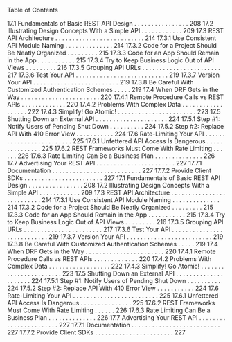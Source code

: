 Table of Contents

17.1 Fundamentals of Basic REST API Design . . . . . . . . . . . . . . . . 208
17.2 Illustrating Design Concepts With a Simple API . . . . . . . . . . . . 209
17.3 REST API Architecture . . . . . . . . . . . . . . . . . . . . . . . . . . 214
17.3.1 Use Consistent API Module Naming . . . . . . . . . . . . . . 214
17.3.2 Code for a Project Should Be Neatly Organized . . . . . . . . . 215
17.3.3 Code for an App Should Remain in the App . . . . . . . . . . . 215
17.3.4 Try to Keep Business Logic Out of API Views . . . . . . . . . 216
17.3.5 Grouping API URLs . . . . . . . . . . . . . . . . . . . . . . . 217
17.3.6 Test Your API . . . . . . . . . . . . . . . . . . . . . . . . . . . 219
17.3.7 Version Your API . . . . . . . . . . . . . . . . . . . . . . . . . 219
17.3.8 Be Careful With Customized Authentication Schemes . . . . . 219
17.4 When DRF Gets in the Way . . . . . . . . . . . . . . . . . . . . . . . 220
17.4.1 Remote Procedure Calls vs REST APIs . . . . . . . . . . . . . 220
17.4.2 Problems With Complex Data . . . . . . . . . . . . . . . . . . 222
17.4.3 Simplify! Go Atomic! . . . . . . . . . . . . . . . . . . . . . . . 223
17.5 Shutting Down an External API . . . . . . . . . . . . . . . . . . . . . 224
17.5.1 Step #1: Notify Users of Pending Shut Down . . . . . . . . . . 224
17.5.2 Step #2: Replace API With 410 Error View . . . . . . . . . . . 224
17.6 Rate-Limiting Your API . . . . . . . . . . . . . . . . . . . . . . . . . 225
17.6.1 Unfettered API Access Is Dangerous . . . . . . . . . . . . . . . 225
17.6.2 REST Frameworks Must Come With Rate Limiting . . . . . . 226
17.6.3 Rate Limiting Can Be a Business Plan . . . . . . . . . . . . . . 226
17.7 Advertising Your REST API . . . . . . . . . . . . . . . . . . . . . . . 227
17.7.1 Documentation . . . . . . . . . . . . . . . . . . . . . . . . . . 227
17.7.2 Provide Client SDKs . . . . . . . . . . . . . . . . . . . . . . . 227
17.1 Fundamentals of Basic REST API Design . . . . . . . . . . . . . . . . 208
17.2 Illustrating Design Concepts With a Simple API . . . . . . . . . . . . 209
17.3 REST API Architecture . . . . . . . . . . . . . . . . . . . . . . . . . . 214
17.3.1 Use Consistent API Module Naming . . . . . . . . . . . . . . 214
17.3.2 Code for a Project Should Be Neatly Organized . . . . . . . . . 215
17.3.3 Code for an App Should Remain in the App . . . . . . . . . . . 215
17.3.4 Try to Keep Business Logic Out of API Views . . . . . . . . . 216
17.3.5 Grouping API URLs . . . . . . . . . . . . . . . . . . . . . . . 217
17.3.6 Test Your API . . . . . . . . . . . . . . . . . . . . . . . . . . . 219
17.3.7 Version Your API . . . . . . . . . . . . . . . . . . . . . . . . . 219
17.3.8 Be Careful With Customized Authentication Schemes . . . . . 219
17.4 When DRF Gets in the Way . . . . . . . . . . . . . . . . . . . . . . . 220
17.4.1 Remote Procedure Calls vs REST APIs . . . . . . . . . . . . . 220
17.4.2 Problems With Complex Data . . . . . . . . . . . . . . . . . . 222
17.4.3 Simplify! Go Atomic! . . . . . . . . . . . . . . . . . . . . . . . 223
17.5 Shutting Down an External API . . . . . . . . . . . . . . . . . . . . . 224
17.5.1 Step #1: Notify Users of Pending Shut Down . . . . . . . . . . 224
17.5.2 Step #2: Replace API With 410 Error View . . . . . . . . . . . 224
17.6 Rate-Limiting Your API . . . . . . . . . . . . . . . . . . . . . . . . . 225
17.6.1 Unfettered API Access Is Dangerous . . . . . . . . . . . . . . . 225
17.6.2 REST Frameworks Must Come With Rate Limiting . . . . . . 226
17.6.3 Rate Limiting Can Be a Business Plan . . . . . . . . . . . . . . 226
17.7 Advertising Your REST API . . . . . . . . . . . . . . . . . . . . . . . 227
17.7.1 Documentation . . . . . . . . . . . . . . . . . . . . . . . . . . 227
17.7.2 Provide Client SDKs . . . . . . . . . . . . . . . . . . . . . . . 227
